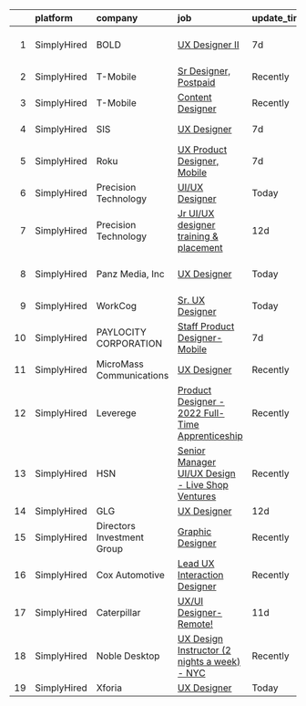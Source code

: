

|    | platform    | company                    | job                                                                                                                                                      | update_time   | location                  |
|---:|:------------|:---------------------------|:---------------------------------------------------------------------------------------------------------------------------------------------------------|:--------------|:--------------------------|
|  1 | SimplyHired | BOLD                       | [UX Designer II](https://www.simplyhired.com/job/yaZVpY2tmCAjhxqa9b3H56UuJZCvx21HmZFlkSsSsiyuWHjOzw5AaQ?q=ux+designer)                                   | 7d            | San Francisco, CA         |
|  2 | SimplyHired | T-Mobile                   | [Sr Designer, Postpaid](https://www.simplyhired.com/job/dIcnTDvJlKJUdhYmVNYqmqWxgNlVKYaMmb819c3DD_HQHr51F7DCXA?q=ux+designer)                            | Recently      | Bellevue, WA              |
|  3 | SimplyHired | T-Mobile                   | [Content Designer](https://www.simplyhired.com/job/HqsNm91uWo6bCanOMl96F1WEvAMiKJm7eTGcL33cP0rwiklxVYtW4g?q=ux+designer)                                 | Recently      | Bellevue, WA              |
|  4 | SimplyHired | SIS                        | [UX Designer](https://www.simplyhired.com/job/zq4KWO-aLN1D2LgIYqIGvbHQhcTLONY63m1dIIk0l5IxAP9N7wsHbg?q=ux+designer)                                      | 7d            | Sunnyvale, CA             |
|  5 | SimplyHired | Roku                       | [UX Product Designer, Mobile](https://www.simplyhired.com/job/WSdPUGI4DIT7ANJ8gl0iUr3o58aqlU8JP045ulpQ1QiLIGi0jXq_vA?q=ux+designer)                      | 7d            | San Jose, CA              |
|  6 | SimplyHired | Precision Technology       | [UI/UX Designer](https://www.simplyhired.com/job/XSq5c8bX743he2th1O7AOejBCKfHkm0VPl5QxmMaO4z3s70pu_8Skw?q=ux+designer)                                   | Today         | Remote                    |
|  7 | SimplyHired | Precision Technology       | [Jr UI/UX designer training & placement](https://www.simplyhired.com/job/guTaF6RP2woaPsrOBNlKEQvihXRL-ZVsYc-ee_WvPfYq57slnUqcbA?q=ux+designer)           | 12d           | Remote                    |
|  8 | SimplyHired | Panz Media, Inc            | [UX Designer](https://www.simplyhired.com/job/hWxtL8JKP9xTKYx7wwpnNbCgHBeTQOfyVP2Y-ASeh1xD8Q6s428mqQ?q=ux+designer)                                      | Today         | United States +1 location |
|  9 | SimplyHired | WorkCog                    | [Sr. UX Designer](https://www.simplyhired.com/job/hLHUanNlkrewjW1pAdovr-JM3YMRp-r_6RAzO_UiFiRuAWyEqhrp3A?q=ux+designer)                                  | Today         | Remote                    |
| 10 | SimplyHired | PAYLOCITY CORPORATION      | [Staff Product Designer- Mobile](https://www.simplyhired.com/job/B2BfperOK_9dwQYosNrzmFBoAEOK5oXlChcmDu9FLFOEn5qS87IA1Q?q=ux+designer)                   | 7d            | Remote                    |
| 11 | SimplyHired | MicroMass Communications   | [UX Designer](https://www.simplyhired.com/job/R8UTe9Ikdw4AsSdB7kcVALVv7S_u-rvXis5FMZPbMlVQrHrtC8T83g?q=ux+designer)                                      | Recently      | Remote                    |
| 12 | SimplyHired | Leverege                   | [Product Designer - 2022 Full-Time Apprenticeship](https://www.simplyhired.com/job/f2PnrkNkoKjnF_c7MsOM41LbDj7RDHIKkfuGC1pKOOPB0dNQ0HmV5w?q=ux+designer) | Recently      | Remote                    |
| 13 | SimplyHired | HSN                        | [Senior Manager UI/UX Design - Live Shop Ventures](https://www.simplyhired.com/job/PnZWNb_6aBBBnrDkveIhjtEukajlM-yogwn3wuniAR-Q_0Dpm5SczA?q=ux+designer) | Recently      | New York, NY              |
| 14 | SimplyHired | GLG                        | [UX Designer](https://www.simplyhired.com/job/RrEaVSyRzXBYGBK_dwtrI6PhJQWIMsRWG_j6yZW-7xhxAkKAYGR0xg?q=ux+designer)                                      | 12d           | Austin, TX                |
| 15 | SimplyHired | Directors Investment Group | [Graphic Designer](https://www.simplyhired.com/job/lwFB-IFPPDdhloaijqBwddfJUHKHlrmCl5Rm4qk6xWpCkNF95M1C7w?q=ux+designer)                                 | Recently      | Abilene, TX               |
| 16 | SimplyHired | Cox Automotive             | [Lead UX Interaction Designer](https://www.simplyhired.com/job/wiOJRpuRCEADOY9VekKYr2iLn6ceGOgE47v0eHFpAFRHHMkx3unUoQ?q=ux+designer)                     | Recently      | Mission, KS               |
| 17 | SimplyHired | Caterpillar                | [UX/UI Designer-Remote!](https://www.simplyhired.com/job/GnjGD-loVETo64oKWvZ4YIHKAuhk-QaVFsMCyLmXWdX1RM56Z_MdYA?q=ux+designer)                           | 11d           | Chicago, IL               |
| 18 | SimplyHired | Noble Desktop              | [UX Design Instructor (2 nights a week) - NYC](https://www.simplyhired.com/job/pTV5C2VAuOUtBmcawivsNXS9vNwp_NDN4Tiena2Guy0hCnQvRsuG1g?q=ux+designer)     | Recently      | Manhattan, NY             |
| 19 | SimplyHired | Xforia                     | [UX Designer](https://www.simplyhired.com/job/pd1pFtCWf63a2B1UlUVelgzz4zOvxIapkBnviQ4xEv52iXoOykOWjA?q=ux+designer)                                      | Today         | Remote                    |